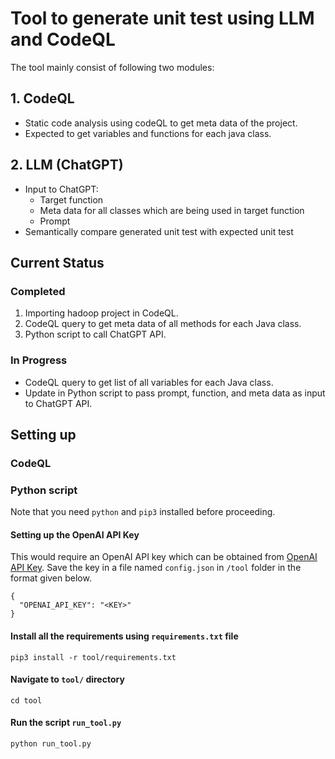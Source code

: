 # Tool to generate unit test using LLM and CodeQL

The tool mainly consist of following two modules: 
## 1. CodeQL
- Static code analysis using codeQL to get meta data of the project.
- Expected to get variables and functions for each java class.

## 2. LLM (ChatGPT)
- Input to ChatGPT:
    - Target function
    - Meta data for all classes which are being used in target function
    - Prompt
- Semantically compare generated unit test with expected unit test

## Current Status

### Completed
1. Importing hadoop project in CodeQL.
2. CodeQL query to get meta data of all methods for each Java class.
3. Python script to call ChatGPT API.

### In Progress
- CodeQL query to get list of all variables for each Java class.
- Update in Python script to pass prompt, function, and meta data as input to ChatGPT API.

## Setting up

### CodeQL 

### Python script
Note that you need `python` and `pip3` installed before proceeding.

#### Setting up the OpenAI API Key 
This would require an OpenAI API key which can be obtained from [OpenAI API Key](https://platform.openai.com/account/api-keys). Save the key in a file named `config.json` in `/tool` folder in the format given below.
```
{ 
  "OPENAI_API_KEY": "<KEY>" 
}
```
#### Install all the requirements using `requirements.txt` file
```
pip3 install -r tool/requirements.txt
```
#### Navigate to `tool/` directory
```
cd tool
```
#### Run the script `run_tool.py`
```
python run_tool.py
```
